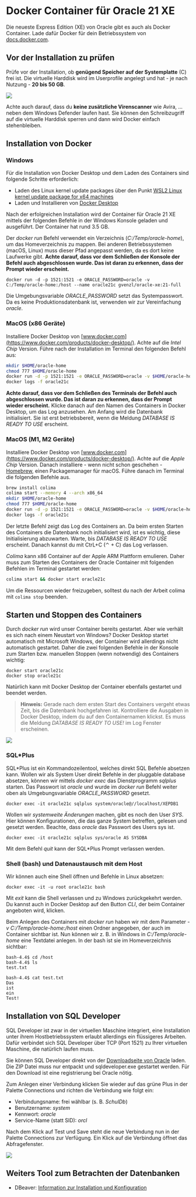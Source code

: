 # Docker Container für Oracle 21 XE

Die neueste Express Edition (XE) von Oracle gibt es auch als Docker Container. Lade dafür
Docker für dein Betriebssystem von [docs.docker.com](https://docs.docker.com/get-docker/).

## Vor der Installation zu prüfen

Prüfe vor der Installation, ob **genügend Speicher auf der Systemplatte** (C) frei ist. Die virtuelle
Harddisk wird im Userprofile angelegt und hat - je nach Nutzung - **20 bis 50 GB**.

![](disk_space_1925.png)

Achte auch darauf, dass du **keine zusätzliche Virenscanner** wie Avira, ... neben dem Windows Defender
laufen hast. Sie können den Schreibzugriff auf die virtuelle Harddisk sperren und dann wird Docker
einfach stehenbleiben.

## Installation von Docker

### Windows

Für die Installation von Docker Desktop und dem Laden des Containers sind folgende Schritte erforderlich:

- Laden des Linux kernel update packages über den Punkt
  [WSL2 Linux kernel update package for x64 machines](https://learn.microsoft.com/en-us/windows/wsl/install-manual#step-4---download-the-linux-kernel-update-package)
- Laden und Installieren von [Docker Desktop](https://docs.docker.com/get-docker/)

Nach der erfolgreichen Installation wird der Container für Oracle 21 XE mittels der folgenden
Befehle in der Windows Konsole geladen und ausgeführt. Der Container hat rund 3.5 GB.

Der *docker run* Befehl verwendet ein Verzeichnis (*C:/Temp/oracle-home*), um das Homeverzeichnis
zu mappen. Bei anderen Betriebssystemen (macOS, Linux) muss dieser Pfad angepasst werden, da es
dort keine Laufwerke gibt. **Achte darauf, dass vor dem Schließen der Konsole der Befehl auch
abgeschlossen wurde. Das ist daran zu erkennen, dass der Prompt wieder erscheint.**

```text
docker run -d -p 1521:1521 -e ORACLE_PASSWORD=oracle -v C:/Temp/oracle-home:/host --name oracle21c gvenzl/oracle-xe:21-full
```

Die Umgebungsvariable *ORACLE_PASSWORD* setzt das Systempasswort. Da es keine Produktionsdatenbank
ist, verwenden wir zur Vereinfachung *oracle*.

### MacOS (x86 Geräte)

Installiere Docker Desktop von [www.docker.com](https://www.docker.com/products/docker-desktop/).
Achte auf die *Intel Chip* Version. Führe nach der Installation im Terminal den folgenden Befehl aus:

```bash
mkdir $HOME/oracle-home
chmod 777 $HOME/oracle-home
docker run -d -p 1521:1521 -e ORACLE_PASSWORD=oracle -v $HOME/oracle-home:/host --name oracle21c gvenzl/oracle-xe:21-full
docker logs -f oracle21c
```

**Achte darauf, dass vor dem Schließen des Terminals der Befehl auch
abgeschlossen wurde. Das ist daran zu erkennen, dass der Prompt wieder erscheint.** Klicke danach
auf den Namen des Containers in Docker Desktop, um das Log anzusehen. Am Anfang wird die Datenbank
initialisiert. Sie ist erst betriebsbereit, wenn die Meldung *DATABASE IS READY TO USE* erscheint.

### MacOS (M1, M2 Geräte)

Installiere Docker Desktop von [www.docker.com](https://www.docker.com/products/docker-desktop/).
Achte auf die *Apple Chip* Version. Danach installiere - wenn nicht schon
geschehen - [Homebrew](https://brew.sh/), einen Packagemanager für macOS.
Führe danach im Terminal die folgenden Befehle aus.

```bash
brew install colima
colima start --memory 4 --arch x86_64
mkdir $HOME/oracle-home
chmod 777 $HOME/oracle-home
docker run -d -p 1521:1521 -e ORACLE_PASSWORD=oracle -v $HOME/oracle-home:/host --name oracle21c gvenzl/oracle-xe:21-full
docker logs -f oracle21c
```

Der letzte Befehl zeigt das Log des Containers an. Da beim ersten Starten des Containers die Datenbank
noch initialisiert wird, ist es wichtig, diese Initialisierung abzuwarten. Warte, bis
*DATABASE IS READY TO USE* erscheint. Danach kannst du mit CtrL+C (⌃ + C) das Log verlassen.

*Colima* kann x86 Container auf der Apple ARM Plattform emulieren. Daher muss zum Starten des
Containers der Oracle Container mit folgenden Befehlen im Terminal gestartet werden:

```bash
colima start && docker start oracle21c
```

Um die Ressourcen wieder freizugeben, solltest du nach der Arbeit colima mit `colima stop` beenden.

## Starten und Stoppen des Containers

Durch *docker run* wird unser Container bereits gestartet. Aber wie verhält es sich nach einem
Neustart von Windows? Docker Desktop startet automatisch mit
Microsoft Windows, der Container wird allerdings nicht automatisch gestartet.
Daher die zwei folgenden Befehle in der Konsole zum Starten bzw. manuellen Stoppen (wenn notwendig)
des Containers wichtig:

```text
docker start oracle21c
docker stop oracle21c
```

Natürlich kann mit Docker Desktop der Container ebenfalls gestartet und beendet werden.

> **Hinweis:** Gerade nach dem ersten Start des Containers vergeht etwas Zeit, bis die Datenbank 
> hochgefahren ist. Kontrolliere die Ausgaben in Docker Desktop, indem du auf den Containernamen
> klickst. Es muss die Meldung *DATABASE IS READY TO USE!* im Log Fenster erscheinen.

![](docker_logs_1908.png)

### SQL*Plus 

SQL*Plus ist ein Kommandozeilentool, welches direkt SQL Befehle absetzen kann. Wollen wir als
System User direkt Befehle in der pluggable database absetzen, können wir
mittels *docker exec* das Dienstprogramm *sqlplus* starten. Das Passwort ist *oracle* und wurde
im *docker run* Befehl weiter oben als Umgebungsvariable *ORACLE_PASSWORD* gesetzt.

```text
docker exec -it oracle21c sqlplus system/oracle@//localhost/XEPDB1
```

Wollen wir *systemweite Änderungen* machen, gibt es noch den User *SYS*. Hier können Konfigurationen,
die das ganze System betreffen, gelesen und gesetzt werden. Beachte, dass *oracle* das Passwort
des Users sys ist.

```text
docker exec -it oracle21c sqlplus sys/oracle AS SYSDBA
```

Mit dem Befehl *quit* kann der SQL*Plus Prompt verlassen werden.

### Shell (bash) und Datenaustausch mit dem Host

Wir können auch eine Shell öffnen und Befehle in Linux absetzen:

```text
docker exec -it -u root oracle21c bash
```

Mit *exit* kann die Shell verlassen und zu Windows zurückgekehrt werden. Du kannst auch in
Docker Desktop auf den Button *CLI*, der beim Container angeboten wird, klicken.

Beim Anlegen des Containers mit *docker run* haben wir mit dem Parameter
*-v C:/Temp/oracle-home:/host* einen Ordner angegeben, der auch im Container sichtbar ist.
Nun können wir z. B. in Windows in *C:/Temp/oracle-home* eine Textdatei anlegen. In der bash
ist sie im Homeverzeichnis sichtbar:

```text
bash-4.4$ cd /host
bash-4.4$ ls
test.txt

bash-4.4$ cat test.txt
Das
ist
ein
Test!
```


## Installation von SQL Developer

SQL Developer ist zwar in der virtuellen Maschine integriert, eine Installation unter ihrem
Hostbetriebssystem erlaubt allerdings ein flüssigeres Arbeiten. Dafür verbindet sich SQL Developer
über TCP (Port 1521) zu Ihrer virtuellen Maschine, die natürlich laufen muss.

Sie können SQL Developer direkt von der
[Downloadseite von Oracle](https://www.oracle.com/database/sqldeveloper/technologies/download/) laden.
Die ZIP Datei muss nur entpackt und sqldeveloper.exe gestartet werden. Für den Download ist
eine registrierung bei Oracle nötig.

Zum Anlegen einer Verbindung klicken Sie wieder auf das grüne Plus in der Palette Connections und richten die
Verbindung wie folgt ein:

- Verbindungsname: frei wählbar (s. B. *SchulDb*)
- Benutzername: *system*
- Kennwort: *oracle*
- Service-Name (statt SID): *orcl*

Nach dem Klick auf Test und Save steht die neue Verbindung nun in der Palette Connections zur
Verfügung. Ein Klick auf die Verbindung öffnet das Abfragefenster.

![](images/sqlDeveloperConnection.png)


## Weiters Tool zum Betrachten der Datenbanken

- DBeaver: [Information zur Installation und Konfiguration](Dbeaver.md)
